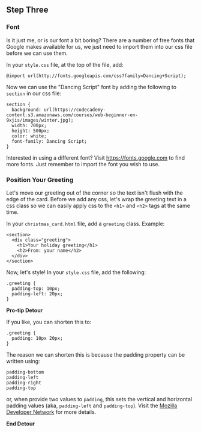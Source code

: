 ## Step Three

### Font
Is it just me, or is our font a bit boring? There are a number of free
fonts that Google makes available for us, we just need to import them into our
css file before we can use them.

In your `style.css` file, at the top of the file, add:
```
@import url(http://fonts.googleapis.com/css?family=Dancing+Script);
```

Now we can use the "Dancing Script" font by adding the following to `section`
in our css file:
```
section {
  background: url(https://codecademy-content.s3.amazonaws.com/courses/web-beginner-en-9xjis/images/winter.jpg);
  width: 700px;
  height: 500px;
  color: white;
  font-family: Dancing Script;
}
```

Interested in using a different font? Visit https://fonts.google.com to find
more fonts. Just remember to import the font you wish to use.

### Position Your Greeting
Let's move our greeting out of the corner so the text isn't flush with the
edge of the card. Before we add any css, let's wrap the greeting text in a css
class so we can easily apply css to the `<h1>` and `<h2>` tags at the same time.

In your `christmas_card.html` file, add a `greeting` class. Example:
```
<section>
  <div class="greeting">
    <h1>Your holiday greeting</h1>
    <h2>From: your name</h2>
  </div>
</section>
```
Now, let's style! In your `style.css` file, add the following:
```
.greeting {
  padding-top: 10px;
  padding-left: 20px;
}
```

**Pro-tip Detour**

If you like, you can shorten this to:
```
.greeting {
  padding: 10px 20px;
}
```
The reason we can shorten this is because the padding property can be
written using:
```
padding-bottom
padding-left
padding-right
padding-top
```
or, when provide two values to `padding`, this sets the vertical and horizontal
padding values (aka, `padding-left` and `padding-top`). Visit the [Mozilla
Developer Network](https://developer.mozilla.org/en-US/docs/Web/CSS/padding) for more details.

**End Detour**
